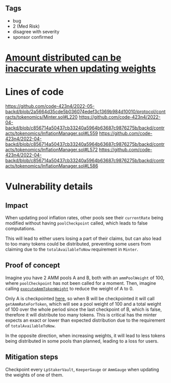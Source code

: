 ## Tags

- bug
- 2 (Med Risk)
- disagree with severity
- sponsor confirmed

# [Amount distributed can be inaccurate when updating weights ](https://github.com/code-423n4/2022-05-backd-findings/issues/47) 

# Lines of code

 https://github.com/code-423n4/2022-05-backd/blob/2a5664d35cde5b036074edef3c1369b984d10010/protocol/contracts/tokenomics/Minter.sol#L220
 https://github.com/code-423n4/2022-04-backd/blob/c856714a50437cb33240a5964b63687c9876275b/backd/contracts/tokenomics/InflationManager.sol#L559
 https://github.com/code-423n4/2022-04-backd/blob/c856714a50437cb33240a5964b63687c9876275b/backd/contracts/tokenomics/InflationManager.sol#L572
 https://github.com/code-423n4/2022-04-backd/blob/c856714a50437cb33240a5964b63687c9876275b/backd/contracts/tokenomics/InflationManager.sol#L586


# Vulnerability details


## Impact

When updating pool inflation rates, other pools see their `currentRate` being modified without having `poolCheckpoint` called, which leads to false computations.

This will lead to either users losing a part of their claims, but can also lead to too many tokens could be distributed, preventing some users from claiming due to the `totalAvailableToNow` requirement in `Minter`.

## Proof of concept

Imagine you have 2 AMM pools A and B, both with an `ammPoolWeight` of 100, where `poolCheckpoint` has not been called for a moment. Then, imagine calling [`executeAmmTokenWeight`](https://github.com/code-423n4/2022-04-backd/blob/c856714a50437cb33240a5964b63687c9876275b/backd/contracts/tokenomics/InflationManager.sol#L318) to reduce the weight of A to 0. 

Only A is checkpointed [here](https://github.com/code-423n4/2022-04-backd/blob/c856714a50437cb33240a5964b63687c9876275b/backd/contracts/tokenomics/InflationManager.sol#L591), so when B will be checkpointed it will call `getAmmRateForToken`, which will see a pool weight of 100 and a total weight of 100 over the whole period since the last checkpoint of B, which is false, therefore it will distribute too many tokens. This is critical has the minter expects an exact or lower than expected distribution due to the requirement of `totalAvailableToNow`.

In the opposite direction, when increasing weights, it will lead to less tokens being distributed in some pools than planned, leading to a loss for users.

## Mitigation steps
Checkpoint every `LpStakerVault`, `KeeperGauge` or `AmmGauge` when updating the weights of one of them.



